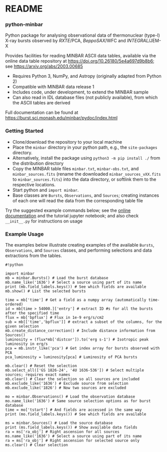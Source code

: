 # README #

### python-minbar ###

Python package for analysing observational data of thermonuclear (type-I) X-ray bursts observed by _RXTE_/PCA, _BeppoSAX_/WFC and _INTEGRAL_/JEM-X

Provides facilities for reading MINBAR ASCII data tables, available via the online data table repository at https://doi.org/10.26180/5e4a697d9b8b6; see https://arxiv.org/abs/2003.00685 

* Requires Python 3, NumPy, and Astropy (originally adapted from Python 2)
* Compatible with MINBAR data release 1
* Includes code, under development, to extend the MINBAR sample
* Can also read in IDL database files (not  publicly available), from which the ASCII tables are derived

Full documentation can be found at https://burst.sci.monash.edu/minbar/pydoc/index.html

### Getting Started ###

* Clone/download the repository to your local machine
* Place the `minbar` directory in your python path, e.g., the `site-packages` directory.
* Alternatively, install the package using `python3 -m pip install ./` from the distribution directory
* Copy the MINBAR table files `minbar.txt`, `minbar-obs.txt`, and `minbar_sources.fits` (rename the downloaded `minbar_sources_vXX.fits` to `minbar_sources.fits`) into the data directory, or softlink them to the respective locations.
* Start python and `import minbar`. 
* Base classes are `Bursts`, `Observations`, and `Sources`; creating instances of each one will read the data from the corresponding table file

Try the suggested example commands below; see the [online documentation](https://burst.sci.monash.edu/minbar/pydoc) and the tutorial jupyter notebook; and also check `__init__.py` for instructions on usage

### Example Usage ###

The examples below illustrate creating examples of the available `Bursts`, `Observations`, and `Sources` classes, and performing selections and data extractions from the tables.

```
#!python

import minbar
mb = minbar.Bursts() # Load the burst database
mb.name_like('1636') # Select a source using part of its name
print (mb.field_labels.keys()) # See which fields are available
mb.show() # List the selected bursts

time = mb['time'] # Get a field as a numpy array (automatically time-ordered)
id = mb[time > 54000.]['entry'] # extract ID #s for all the bursts after the specified time
flux = mb['bpflux'] # Flux in 1e-9 erg/s/cm2
sub = mb[['time','bpflux']] # extract a subset of the columns, for the given selection
mb.create_distance_correction() # Include distance information from Sources()
luminosity = (flux*mb['distcor']).to('erg s-1') # Isotropic peak luminosity in erg/s
pca = mb.instr_like('pca') # Get index array for bursts observed with PCA
pca_luminosity = luminosity[pca] # Luminosity of PCA bursts

mb.clear() # Reset the selection
mb.select_all(['GS 1826-24', '4U 1636-536']) # Select multiple sources; requires exact names
mb.clear() # Clear the selection so all sources are included
mb.exclude_like('1636') # Exclude source from selection
mb.exclude_like('1826') # Now two sources are excluded

mo = minbar.Observations() # Load the observation database
mo.name_like('1636') # Same source selection options as for burst database
time = mo['tstart'] # And fields are accessed in the same way
print (mo.field_labels.keys()) # See which fields are available

ms = minbar.Sources() # Load the source database
print (ms.field_labels.keys()) # Show available data fields
ra = ms['ra_obj'] # Right ascension for all sources
ms.name_like('1636') # Select a source using part of its name
ra = ms['ra_obj'] # Right ascension for selected source only
ms.clear() # Clear selection
```

